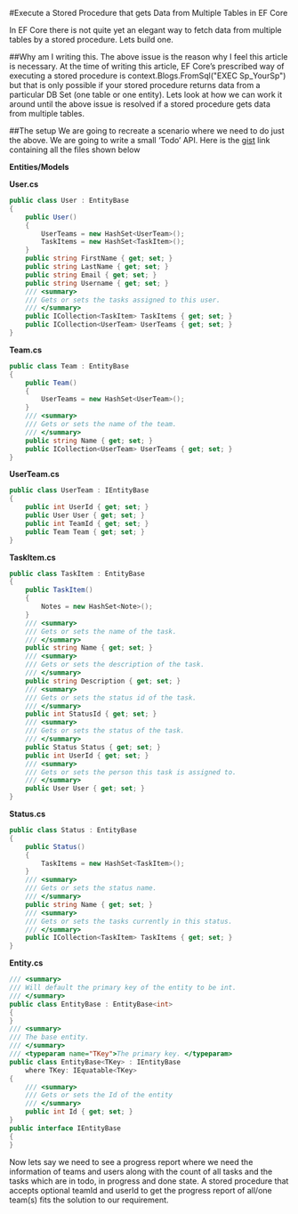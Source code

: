 #Execute a Stored Procedure that gets Data from Multiple Tables in EF Core

In EF Core there is not quite yet an elegant way to fetch data from multiple tables by a stored procedure. Lets build one.

##Why am I writing this.
The above issue is the reason why I feel this article is necessary. At the time of writing this article,
EF Core’s prescribed way of executing a stored procedure is context.Blogs.FromSql("EXEC Sp_YourSp")
but that is only possible if your stored procedure returns data from a particular DB Set (one table or one entity).
Lets look at how we can work it around until the above issue is resolved if a stored procedure gets data from multiple tables.

##The setup
We are going to recreate a scenario where we need to do just the above. We are going to write a small ‘Todo’ API.
Here is the [gist](https://gist.github.com/saurabhpati/23ed20815545baebee01c601f6591e53) link containing all the files shown below

**Entities/Models**

**User.cs**
```csharp
public class User : EntityBase
{
    public User()
    {
        UserTeams = new HashSet<UserTeam>();
        TaskItems = new HashSet<TaskItem>();
    }
    public string FirstName { get; set; }
    public string LastName { get; set; }
    public string Email { get; set; }
    public string Username { get; set; }
    /// <summary>
    /// Gets or sets the tasks assigned to this user.
    /// </summary>
    public ICollection<TaskItem> TaskItems { get; set; }
    public ICollection<UserTeam> UserTeams { get; set; }
}
```

**Team.cs**
```csharp
public class Team : EntityBase
{
    public Team()
    {
        UserTeams = new HashSet<UserTeam>();
    }
    /// <summary>
    /// Gets or sets the name of the team.
    /// </summary>
    public string Name { get; set; }
    public ICollection<UserTeam> UserTeams { get; set; }
}
```
**UserTeam.cs**
```csharp
public class UserTeam : IEntityBase
{
    public int UserId { get; set; }
    public User User { get; set; }
    public int TeamId { get; set; }
    public Team Team { get; set; }
}
```
**TaskItem.cs**
```csharp
public class TaskItem : EntityBase
{
    public TaskItem()
    {
        Notes = new HashSet<Note>();
    }
    /// <summary>
    /// Gets or sets the name of the task.
    /// </summary>
    public string Name { get; set; }
    /// <summary>
    /// Gets or sets the description of the task.
    /// </summary>
    public string Description { get; set; }
    /// <summary>
    /// Gets or sets the status id of the task.
    /// </summary>
    public int StatusId { get; set; }
    /// <summary>
    /// Gets or sets the status of the task.
    /// </summary>
    public Status Status { get; set; }
    public int UserId { get; set; }
    /// <summary>
    /// Gets or sets the person this task is assigned to.
    /// </summary>
    public User User { get; set; }
}
```
**Status.cs**
```csharp
public class Status : EntityBase
{
    public Status()
    {
        TaskItems = new HashSet<TaskItem>();
    }
    /// <summary>
    /// Gets or sets the status name.
    /// </summary>
    public string Name { get; set; }
    /// <summary>
    /// Gets or sets the tasks currently in this status.
    /// </summary>
    public ICollection<TaskItem> TaskItems { get; set; }
}
```
**Entity.cs**
```csharp
/// <summary>
/// Will default the primary key of the entity to be int.
/// </summary>
public class EntityBase : EntityBase<int>
{
}
/// <summary>
/// The base entity.
/// </summary>
/// <typeparam name="TKey">The primary key. </typeparam>
public class EntityBase<TKey> : IEntityBase 
    where TKey: IEquatable<TKey>
{
    /// <summary>
    /// Gets or sets the Id of the entity
    /// </summary>
    public int Id { get; set; }
}
public interface IEntityBase
{
}
```

Now lets say we need to see a progress report where we need the information of teams and users along with the count of all tasks and the tasks which are in todo, in progress and done state. A stored procedure that accepts optional teamId and userId to get the progress report of all/one team(s) fits the solution to our requirement.
